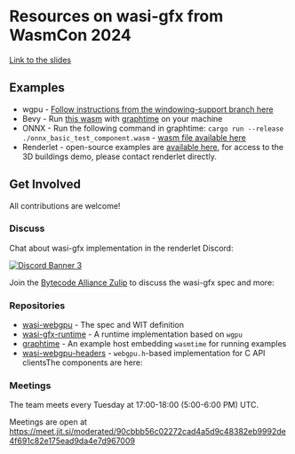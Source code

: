 # Resources on wasi-gfx from WasmCon 2024

[Link to the slides](wasmcon-wasi-gfx.pdf)

## Examples

* wgpu - [Follow instructions from the windowing-support branch here](https://github.com/wasi-gfx/wgpu/tree/windowing-support/examples-wasi)
* Bevy - Run [this wasm](https://rlt-playground.azureedge.net/public/breakout.wasm) with [graphtime](http://github.com/wasi-gfx/graphtime) on your machine
* ONNX - Run the following command in graphtime: `cargo run --release ./onnx_basic_test_component.wasm` - [wasm file available here](https://rlt-playground.azureedge.net/public/onnx_basic_test_component.wasm)
* Renderlet - open-source examples are [available here](https://github.com/renderlet/wander/), for access to the 3D buildings demo, please contact renderlet directly.

## Get Involved

All contributions are welcome!

### Discuss

Chat about wasi-gfx implementation in the renderlet Discord:

[![Discord Banner 3](https://discordapp.com/api/guilds/1232052216857231443/widget.png?style=banner2)](https://discord.gg/NzmehuETUu)

Join the [Bytecode Alliance Zulip](https://bytecodealliance.zulipchat.com/) to discuss the wasi-gfx spec and more:

### Repositories

* [wasi-webgpu](https://github.com/WebAssembly/wasi-webgpu) - The spec and WIT definition
* [wasi-gfx-runtime](https://github.com/wasi-gfx/wasi-gfx-runtime) - A runtime implementation based on `wgpu`
* [graphtime](https://github.com/wasi-gfx/graphtime) - An example host embedding `wasmtime` for running examples
* [wasi-webgpu-headers](https://github.com/wasi-gfx/wasi-webgpu-headers) - `webgpu.h`-based implementation for C API clientsThe components are here:

### Meetings

The team meets every Tuesday at 17:00-18:00 (5:00-6:00 PM) UTC.

Meetings are open at https://meet.jit.si/moderated/90cbbb56c02272cad4a5d9c48382eb9992de4f691c82e175ead9da4e7d967009
